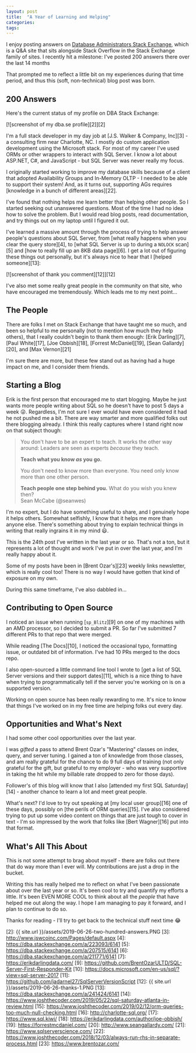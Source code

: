 ```yaml
---
layout: post
title:  "A Year of Learning and Helping"
categories: 
tags: 
---
```


I enjoy posting answers on [Database Administrators Stack Exchange][1], which is a Q&A site that sits alongside Stack Overflow in the Stack Exchange family of sites.  I recently hit a milestone: I've posted 200 answers there over the last 14 months

That prompted me to reflect a little bit on my experiences during that time period, and thus this (soft, non-technical) blog post was born.

## 200 Answers

Here's the current status of my profile on DBA Stack Exchange:

[![screenshot of my dba.se profile][2]][2]

I'm a full stack developer in my day job at [J.S. Walker & Company, Inc][3] - a consulting firm near Charlotte, NC.  I mostly do custom application development using the Microsoft stack.  For most of my career I've used ORMs or other wrappers to interact with SQL Server.  I know a lot about ASP.NET, C#, and JavaScript - but SQL Server was never really my focus.

I originally started working to improve my database skills because of a client that adopted Availability Groups and In-Memory OLTP - I needed to be able to support their system!  And, as it turns out, supporting AGs requires [knowledge in a bunch of different areas][22].

I've found that nothing helps me learn better than helping other people.  So I started seeking out unanswered questions.  Most of the time I had no idea how to solve the problem. But I would read blog posts, read documentation, and try things out on my laptop until I figured it out.

I've learned a massive amount through the process of trying to help answer people's questions about SQL Server, from [what really happens when you clear the query store][4], to [what SQL Server is up to during a `NOLOCK` scan][5] and [how to really fill up an 8KB data page][6].  I get a lot out of figuring these things out personally, but it's always nice to hear that I [helped someone][13]:

[![screenshot of thank you comment][12]][12]

I've also met some really great people in the community on that site, who have encouraged me tremendously.  Which leads me to my next point...

## The People

There are folks I met on Stack Exchange that have taught me so much, and been so helpful to me personally (not to mention how much they help others), that I really couldn't begin to thank them enough: [Erik Darling][7], [Paul White][17], [Joe Obbish][18], [Forrest McDaniel][19], [Sean Gallardy][20], and [Max Vernon][21]

I'm sure there are more, but these few stand out as having had a huge impact on me, and I consider them friends.

## Starting a Blog

Erik is the first person that encouraged me to start blogging.  Maybe he just wants more people writing about SQL so he doesn't have to post 5 days a week 😜.  Regardless, I'm not sure I ever would have even considered it had he not pushed me a bit.  There are way smarter and more qualified folks out there blogging already.  I think this really captures where I stand right now on that subject though:

> You don't have to be an expert to teach.  It works the other way around: Leaders are seen as experts *because* they teach.
> 
> **Teach what you know *as* you go.**
> 
> You don't need to know more than everyone.  You need only know more than one other person.
> 
> **Teach people one step behind you.**  What do you wish you knew then?  
> Sean McCabe (@seanwes)

I'm no expert, but I do have something useful to share, and I genuinely hope it helps others.  Somewhat selfishly, I know that it helps me more than anyone else.  There's something about trying to explain technical things in writing that really ingrains it in my mind 😃.

This is the 24th post I've written in the last year or so.  That's not a ton, but it represents a lot of thought and work I've put in over the last year, and I'm really happy about it.

Some of my posts have been in [Brent Ozar's][23] weekly links newsletter, which is really cool too!  There is no way I would have gotten that kind of exposure on my own.

During this same timeframe, I've also dabbled in...

## Contributing to Open Source

I noticed an issue when running [`sp_Blitz`][9] on one of my machines with an AMD processor, so I decided to submit a PR.  So far I've submitted 7 different PRs to that repo that were merged.

While reading [The Docs][10], I noticed the occasional typo, formatting issue, or outdated bit of information.  I've had 10 PRs merged to the docs repo.

I also open-sourced a little command line tool I wrote to [get a list of SQL Server versions and their support dates][11], which is a nice thing to have when trying to programmatically tell if the server you're working on is on a supported version.

Working on open source has been really rewarding to me.  It's nice to know that things I've worked on in my free time are helping folks out every day.

## Opportunities and What's Next

I had some other cool opportunities over the last year.  

I was *gifted* a pass to attend Brent Ozar's "Mastering" classes on index, query, and server tuning.  I gained a ton of knowledge from those classes, and am really grateful for the chance to do 9 full days of training (not only grateful for the gift, but grateful to my employer - who  was very supportive in taking the hit while my billable rate dropped to zero for those days).

Follower's of this blog will know that I also [attended my first SQL Saturday][14] - another chance to learn a lot and meet great people.

What's next?  I'd love to try out speaking at [my local user group][16] one of these days, possibly on [the perils of ORM queries][15].  I've also considered trying to put up some video content on things that are just tough to cover in text - I'm so impressed by the work that folks like [Bert Wagner][16] put into that format.

## What's All This About

This is not some attempt to brag about myself - there are folks out there that do way more than I ever will.  My contributions are just a drop in the bucket.

Writing this has really helped me to reflect on what I've been passionate about over the last year or so.  It's been cool to try and quantify my efforts a little.  It's been EVEN MORE COOL to think about all the *people* that have helped me out along the way.  I hope I am managing to pay it forward, and I plan to continue to do so.

Thanks for reading - I'll try to get back to the technical stuff next time 😂

[1]: https://dba.stackexchange.com/
[2]: {{ site.url }}/assets/2019-06-26-two-hundred-answers.PNG
[3]: http://www.jswcoinc.com/Pages/default.aspx
[4]: https://dba.stackexchange.com/a/223093/6141
[5]: https://dba.stackexchange.com/a/207515/6141
[6]: https://dba.stackexchange.com/a/211771/6141
[7]: https://erikdarlingdata.com/
[9]: https://github.com/BrentOzarULTD/SQL-Server-First-Responder-Kit
[10]: https://docs.microsoft.com/en-us/sql/?view=sql-server-2017
[11]: https://github.com/jadarnel27/SqlServerVersionScript
[12]: {{ site.url }}/assets/2019-06-26-thanks-1.PNG
[13]: https://dba.stackexchange.com/a/241424/6141
[14]: https://www.joshthecoder.com/2019/05/22/sql-saturday-atlanta-in-review.html
[15]: https://www.joshthecoder.com/2019/02/12/orm-queries-too-much-null-checking.html
[16]: http://charlotte-sql.org/
[17]: https://www.sql.kiwi/
[18]: https://erikdarlingdata.com/author/joe-obbish/
[19]: https://forrestmcdaniel.com/
[20]: http://www.seangallardy.com/
[21]: https://www.sqlserverscience.com/
[22]: https://www.joshthecoder.com/2018/12/03/always-run-rhs-in-separate-process.html
[23]: https://www.brentozar.com/